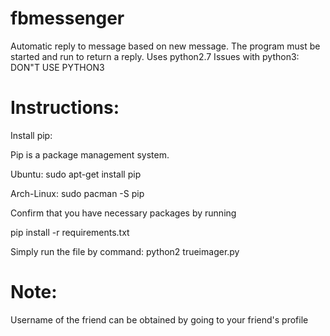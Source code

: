 # fbmessenger
Automatic reply to message based on new message.
The program must be started and run to return a reply.
Uses python2.7
Issues with python3: DON"T USE PYTHON3


# Instructions:
Install pip:

Pip is a package management system.

Ubuntu:
sudo apt-get install pip

Arch-Linux:
sudo pacman -S pip



Confirm that you have necessary packages by running

pip install -r requirements.txt


Simply run the file by command:
python2 trueimager.py


# Note:

Username of the friend can be obtained by going to your friend's profile
